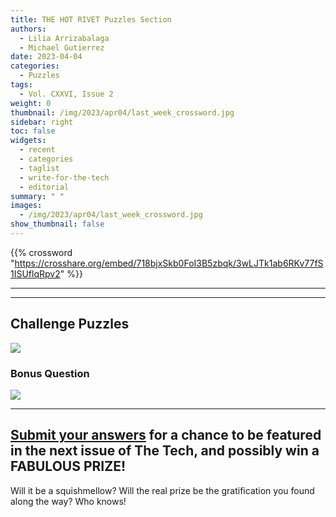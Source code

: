 ```yaml
---
title: THE HOT RIVET Puzzles Section
authors:
  - Lilia Arrizabalaga
  - Michael Gutierrez
date: 2023-04-04
categories:
  - Puzzles
tags:
  - Vol. CXXVI, Issue 2
weight: 0
thumbnail: /img/2023/apr04/last_week_crossword.jpg
sidebar: right
toc: false
widgets:
  - recent
  - categories
  - taglist
  - write-for-the-tech
  - editorial
summary: " "
images:
  - /img/2023/apr04/last_week_crossword.jpg
show_thumbnail: false
---
```


{{% crossword "https://crosshare.org/embed/718bjxSkb0FoI3B5zbqk/3wLJTk1ab6RKv77fS1ISUflqRpv2" %}}

---
---

## Challenge Puzzles
![](/img/2023/apr04/puzzle_2.png)

### Bonus Question
![](/img/2023/apr04/puzzle_1.png)

---

## [Submit your answers](https://forms.gle/HFsMZPgXTSiz5EMj7) for a chance to be featured in the next issue of The Tech, and possibly win a FABULOUS PRIZE!
Will it be a squishmellow? Will the real prize be the gratification you found along the way? Who knows!